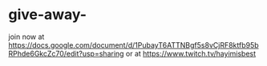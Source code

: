 # give-away-
join now at https://docs.google.com/document/d/1PubayT6ATTNBgf5s8vCjRF8ktfb95bRPhde6GkcZc70/edit?usp=sharing or at https://www.twitch.tv/hayimisbest
